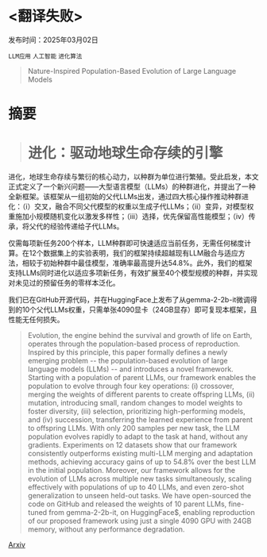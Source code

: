 # <翻译失败>

发布时间：2025年03月02日

`LLM应用` `人工智能` `进化算法`

> Nature-Inspired Population-Based Evolution of Large Language Models

# 摘要

> # 进化：驱动地球生命存续的引擎
进化，地球生命存续与繁衍的核心动力，以种群为单位进行繁殖。受此启发，本文正式定义了一个新兴问题——大型语言模型（LLMs）的种群进化，并提出了一种全新框架。该框架从一组初始的父代LLMs出发，通过四大核心操作推动种群进化：（i）交叉，融合不同父代模型的权重以生成子代LLMs；（ii）变异，对模型权重施加小规模随机变化以激发多样性；（iii）选择，优先保留高性能模型；（iv）传承，将父代的经验传递给子代LLMs。

仅需每项新任务200个样本，LLM种群即可快速适应当前任务，无需任何梯度计算。在12个数据集上的实验表明，我们的框架持续超越现有LLM融合与适应方法，相较于初始种群中最佳模型，准确率最高提升达54.8%。此外，我们的框架支持LLMs同时进化以适应多项新任务，有效扩展至40个模型规模的种群，并实现对未见过的预留任务的零样本泛化。

我们已在GitHub开源代码，并在HuggingFace上发布了从gemma-2-2b-it微调得到的10个父代LLMs权重，只需单张4090显卡（24GB显存）即可复现本框架，且性能无任何损失。

> Evolution, the engine behind the survival and growth of life on Earth, operates through the population-based process of reproduction. Inspired by this principle, this paper formally defines a newly emerging problem -- the population-based evolution of large language models (LLMs) -- and introduces a novel framework. Starting with a population of parent LLMs, our framework enables the population to evolve through four key operations: (i) crossover, merging the weights of different parents to create offspring LLMs, (ii) mutation, introducing small, random changes to model weights to foster diversity, (iii) selection, prioritizing high-performing models, and (iv) succession, transferring the learned experience from parent to offspring LLMs. With only 200 samples per new task, the LLM population evolves rapidly to adapt to the task at hand, without any gradients. Experiments on 12 datasets show that our framework consistently outperforms existing multi-LLM merging and adaptation methods, achieving accuracy gains of up to 54.8% over the best LLM in the initial population. Moreover, our framework allows for the evolution of LLMs across multiple new tasks simultaneously, scaling effectively with populations of up to 40 LLMs, and even zero-shot generalization to unseen held-out tasks. We have open-sourced the code on GitHub and released the weights of 10 parent LLMs, fine-tuned from gemma-2-2b-it, on HuggingFace$, enabling reproduction of our proposed framework using just a single 4090 GPU with 24GB memory, without any performance degradation.

[Arxiv](https://arxiv.org/abs/2503.01155)